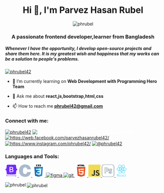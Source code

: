 <h1 align="center">Hi 👋, I'm Parvez Hasan Rubel</h1>
<p align="center"> <img src="https://pbs.twimg.com/media/DTVP994UQAAr6bw.jpg" alt="phrubel"  width="400" height="300"/> </p>
<h3 align="center">A passionate frontend developer,learner from Bangladesh</h3>
<h5>Whenever I have the opportunity, I develop open-source projects and share them here. It is my greatest wish and happiness that my works can be a solution to people's problems.</h5>


<p align="left"> <a href="https://twitter.com/phrubel42" target="blank"><img src="https://img.shields.io/twitter/follow/phrubel42?logo=twitter&style=for-the-badge" alt="phrubel42" /></a> </p>

- 🔭 I’m currently learning on **Web Development with Programming Hero Team**

- 💬 Ask me about **react,js,bootstrap,html,css**

- 📫 How to reach me **phrubel42@gmail.com**

<h3 align="left">Connect with me:</h3>
<p align="left">
<a href="https://twitter.com/phrubel42" target="blank"><img align="center" src="https://cdn.jsdelivr.net/npm/simple-icons@3.0.1/icons/twitter.svg" alt="phrubel42" height="30" width="40" /></a>
<a style="color:white;" href="https://linkedin.com/in/https://www.linkedin.com/in/parvezhasanrubel/" target="blank"><img align="center" src="https://cdn.jsdelivr.net/npm/simple-icons@3.0.1/icons/linkedin.svg" alt="https://www.linkedin.com/in/parvezhasanrubel/" height="30" width="40" /></a>
<a href="https://fb.com/https://web.facebook.com/parvezhasanrubel42/" target="blank"><img align="center" src="https://cdn.jsdelivr.net/npm/simple-icons@3.0.1/icons/facebook.svg" alt="https://web.facebook.com/parvezhasanrubel42/" height="30" width="40" /></a>
<a href="https://instagram.com/https://www.instagram.com/phrubel42/" target="blank"><img align="center" src="https://cdn.jsdelivr.net/npm/simple-icons@3.0.1/icons/instagram.svg" alt="https://www.instagram.com/phrubel42/" height="30" width="40" /></a>
<a href="https://medium.com/@phrubel42" target="blank"><img align="center" src="https://cdn.jsdelivr.net/npm/simple-icons@3.0.1/icons/medium.svg" alt="@phrubel42" height="30" width="40" /></a>
</p>

<h3 align="left">Languages and Tools:</h3>
<p align="left"> <a href="https://getbootstrap.com" target="_blank"> <img src="https://raw.githubusercontent.com/devicons/devicon/master/icons/bootstrap/bootstrap-plain-wordmark.svg" alt="bootstrap" width="40" height="40"/> </a> <a href="https://www.cprogramming.com/" target="_blank"> <img src="https://raw.githubusercontent.com/devicons/devicon/master/icons/c/c-original.svg" alt="c" width="40" height="40"/> </a> <a href="https://www.w3schools.com/css/" target="_blank"> <img src="https://raw.githubusercontent.com/devicons/devicon/master/icons/css3/css3-original-wordmark.svg" alt="css3" width="40" height="40"/> </a> <a href="https://www.figma.com/" target="_blank"> <img src="https://www.vectorlogo.zone/logos/figma/figma-icon.svg" alt="figma" width="40" height="40"/> </a> <a href="https://git-scm.com/" target="_blank"> <img src="https://www.vectorlogo.zone/logos/git-scm/git-scm-icon.svg" alt="git" width="40" height="40"/> </a> <a href="https://www.w3.org/html/" target="_blank"> <img src="https://raw.githubusercontent.com/devicons/devicon/master/icons/html5/html5-original-wordmark.svg" alt="html5" width="40" height="40"/> </a> <a href="https://developer.mozilla.org/en-US/docs/Web/JavaScript" target="_blank"> <img src="https://raw.githubusercontent.com/devicons/devicon/master/icons/javascript/javascript-original.svg" alt="javascript" width="40" height="40"/> </a> <a href="https://www.photoshop.com/en" target="_blank"> <img src="https://raw.githubusercontent.com/devicons/devicon/master/icons/photoshop/photoshop-line.svg" alt="photoshop" width="40" height="40"/> </a> <a href="https://reactjs.org/" target="_blank"> <img src="https://raw.githubusercontent.com/devicons/devicon/master/icons/react/react-original-wordmark.svg" alt="react" width="40" height="40"/> </a> </p>

<p><img align="left" src="https://github-readme-stats.vercel.app/api/top-langs?username=phrubel&show_icons=true&locale=en&layout=compact" alt="phrubel" /></p>

<p>&nbsp;<img align="center" src="https://github-readme-stats.vercel.app/api?username=phrubel&show_icons=true&locale=en" alt="phrubel" /></p>

